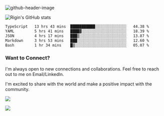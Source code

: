 
![github-header-image](https://github.com/riginoommen/riginoommen/assets/3840244/889cae65-df55-4cda-86cc-bf21bf1f2e96)

![Rigin's GitHub stats](https://github-readme-stats.vercel.app/api?username=riginoommen\&show_icons=true\&show=reviews,discussions_started,discussions_answered,prs_merged,prs_merged_percentage)


<!--START_SECTION:waka-->

```txt
TypeScript   13 hrs 43 mins  ███████████░░░░░░░░░░░░░░   44.38 %
YAML         5 hrs 41 mins   ████▓░░░░░░░░░░░░░░░░░░░░   18.39 %
JSON         4 hrs 17 mins   ███▒░░░░░░░░░░░░░░░░░░░░░   13.87 %
Markdown     3 hrs 53 mins   ███░░░░░░░░░░░░░░░░░░░░░░   12.60 %
Bash         1 hr 34 mins    █▒░░░░░░░░░░░░░░░░░░░░░░░   05.07 %
```

<!--END_SECTION:waka-->

### Want to Connect?

I'm always open to new connections and collaborations. Feel free to reach out to me on Email/LinkedIn.

I'm excited to share with the world and make a positive impact with the community.

![](https://komarev.com/ghpvc/?username=riginoommen)

![](https://hit.yhype.me/github/profile?user_id=3840244)

